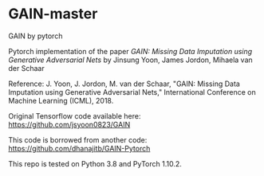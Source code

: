 # GAIN-master
GAIN by pytorch

Pytorch implementation of the paper *GAIN: Missing Data Imputation using Generative Adversarial Nets* by Jinsung Yoon, James Jordon, Mihaela van der Schaar

Reference: J. Yoon, J. Jordon, M. van der Schaar, "GAIN: Missing Data Imputation using Generative Adversarial Nets," International Conference on Machine Learning (ICML), 2018.

Original Tensorflow code available here: https://github.com/jsyoon0823/GAIN

This code is borrowed from another code: https://github.com/dhanajitb/GAIN-Pytorch

This repo is tested on Python 3.8 and PyTorch 1.10.2.
